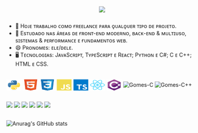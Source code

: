 <h1 align="center">
    <img src="https://readme-typing-svg.herokuapp.com/?font=Righteous&size=35&center=true&vCenter=true&width=500&height=70&duration=4000&lines=What's+up?+;+My+name's+João+Pedro!+;Welcome+to+my+GitHub;+I+hope+you+enjoy+it!;" />
</h1>

- 🔭 Hᴏᴊᴇ ᴛʀᴀʙᴀʟʜᴏ ᴄᴏᴍᴏ ғʀᴇᴇʟᴀɴᴄᴇ ᴘᴀʀᴀ ǫᴜᴀʟǫᴜᴇʀ ᴛɪᴘᴏ ᴅᴇ ᴘʀᴏᴊᴇᴛᴏ.
- 🌱 Esᴛᴜᴅᴀᴅᴏ ɴᴀs ᴀ́ʀᴇᴀs ᴅᴇ ғʀᴏɴᴛ-ᴇɴᴅ ᴍᴏᴅᴇʀɴᴏ, ʙᴀᴄᴋ-ᴇɴᴅ & ᴍᴜʟᴛɪᴜsᴏ, sɪsᴛᴇᴍᴀs & ᴘᴇʀғᴏʀᴍᴀɴᴄᴇ ᴇ ғᴜɴᴅᴀᴍᴇɴᴛᴏs ᴡᴇʙ.
- 😄 Pʀᴏɴᴏᴍᴇs: ᴇʟᴇ/ᴅᴇʟᴇ.
- 🖥️ Tᴇᴄɴᴏʟᴏɢɪᴀs: JᴀᴠᴀSᴄʀɪᴘᴛ, TʏᴘᴇSᴄʀɪᴘᴛ ᴇ Rᴇᴀᴄᴛ; Pʏᴛʜᴏɴ ᴇ C#; C ᴇ C++; HTML ᴇ CSS. 

<div style="display: inline_block"><br>
  <img align="center" alt="Gomes-Python" height="30" width="40" src="https://raw.githubusercontent.com/devicons/devicon/master/icons/python/python-original.svg">
  <img align="center" alt="Gomes-HTML" height="30" width="40" src="https://raw.githubusercontent.com/devicons/devicon/master/icons/html5/html5-original.svg">
  <img align="center" alt="Gomes-CSS" height="30" width="40" src="https://raw.githubusercontent.com/devicons/devicon/master/icons/css3/css3-original.svg">
  <img align="center" alt="Gomes-Js" height="30" width="40" src="https://raw.githubusercontent.com/devicons/devicon/master/icons/javascript/javascript-plain.svg">
  <img align="center" alt="Gomes-Ts" height="30" width="40" src="https://raw.githubusercontent.com/devicons/devicon/master/icons/typescript/typescript-plain.svg">
  <img align="center" alt="Gomes-React" height="30" width="40" src="https://raw.githubusercontent.com/devicons/devicon/master/icons/react/react-original.svg">
  <img align="center" alt="Gomes-Csharp" height="30" width="40" src="https://raw.githubusercontent.com/devicons/devicon/master/icons/csharp/csharp-original.svg">
  <img align="center" alt="Gomes-C" height="30" width="40" src="https://devicon-website.vercel.app/api/c/original.svg">
  <img align="center" alt="Gomes-C++" height="30" width="40" src="https://devicon-website.vercel.app/api/cplusplus/original.svg">
</div>
  
  ##
 
<div> 
  <a href="" target="_blank"><img src="https://img.shields.io/badge/YouTube-FF0000?style=for-the-badge&logo=youtube&logoColor=white" target="_blank"></a>
  <a href="https://www.instagram.com/jgomes071/" target="_blank"><img src="https://img.shields.io/badge/-Instagram-%23E4405F?style=for-the-badge&logo=instagram&logoColor=white" target="_blank"></a>
 	<a href="" target="_blank"><img src="https://img.shields.io/badge/Twitch-9146FF?style=for-the-badge&logo=twitch&logoColor=white" target="_blank"></a>
 <a href="" target="_blank"><img src="https://img.shields.io/badge/Discord-7289DA?style=for-the-badge&logo=discord&logoColor=white" target="_blank"></a> 
  <a href = "mailto:gomescorreia20751@gmail.com"><img src="https://img.shields.io/badge/-Gmail-%23333?style=for-the-badge&logo=gmail&logoColor=white" target="_blank"></a>
  <a href="" target="_blank"><img src="https://img.shields.io/badge/-LinkedIn-%230077B5?style=for-the-badge&logo=linkedin&logoColor=white" target="_blank"></a> 
  
</div>

  ##

![Anurag's GitHub stats](https://github-readme-stats.vercel.app/api?username=joaogomes153&hide=contribs,prs&show_icons=true&theme=cobalt)

